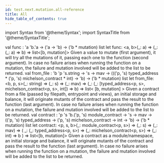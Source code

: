```yaml
---
id: test.next.mutation.all-reference
title: All
hide_table_of_contents: true
---
```

import Syntax from '@theme/Syntax';
import SyntaxTitle from '@theme/SyntaxTitle';



<SyntaxTitle syntax="cameligo">
val func : &#39;a &#39;b.&#39;a -&gt; (&#39;a -&gt; &#39;b) -&gt; (&#39;b * mutation) list
</SyntaxTitle>
<SyntaxTitle syntax="jsligo">
let func: &lt;a, b&gt;(&#95;: a) =&gt; (&#95;: (&#95;: a) =&gt; b) =&gt; list&lt;[b, mutation]&gt;
</SyntaxTitle>
Given a value to mutate (first argument), it will try all the
             mutations of it, passing each one to the function (second
             argument). In case no failure arises when running the function on
             a mutation, the failure and mutation involved will be added to the
             list to be returned.


<SyntaxTitle syntax="cameligo">
val from&#95;file :
  &#39;b
  &#39;p
  &#39;s.string -&gt; &#39;s -&gt; mav -&gt; (((&#39;p, &#39;s) typed&#95;address * (&#39;p, &#39;s) michelson&#95;contract * int) -&gt; &#39;b) -&gt; (&#39;b * mutation) list
</SyntaxTitle>
<SyntaxTitle syntax="jsligo">
let from&#95;file:
  &lt;b, p, s&gt;(&#95;: string) =&gt; (&#95;: s) =&gt; (&#95;: mav) =&gt; (&#95;: (&#95;: [typed&#95;address&lt;p, s&gt;, michelson&#95;contract&lt;p, s&gt;, int]) =&gt; b) =&gt; list&lt;
    [b, mutation]
  &gt;
</SyntaxTitle>
Given a contract from a file (passed by filepath, entrypoint and
            views), an initial storage and balance, it will originate mutants
            of the contract and pass the result to the function (last
            argument). In case no failure arises when running the function on
            a mutation, the failure and mutation involved will be added to the
            list to be returned.


<SyntaxTitle syntax="cameligo">
val contract :
  &#39;p
  &#39;s
  &#39;b.(&#39;p, &#39;s) module&#95;contract -&gt;
  &#39;s -&gt; mav -&gt; ((&#39;p, &#39;s) typed&#95;address -&gt; (&#39;p, &#39;s) michelson&#95;contract -&gt; int -&gt; &#39;b) -&gt; (&#39;b * mutation) list
</SyntaxTitle>
<SyntaxTitle syntax="jsligo">
let contract:
  &lt;p, s, b&gt;(&#95;: module&#95;contract&lt;p, s&gt;) =&gt; (&#95;: s) =&gt; (&#95;: mav) =&gt; (
    &#95;: (&#95;: typed&#95;address&lt;p, s&gt;) =&gt; (&#95;: michelson&#95;contract&lt;p, s&gt;) =&gt; (&#95;: int) =&gt; b
  ) =&gt; list&lt;[b, mutation]&gt;
</SyntaxTitle>
Given a contract as a module/namespace, an initial storage and
            balance, it will originate mutants of the contract and pass the
            result to the function (last argument). In case no failure arises
            when running the function on a mutation, the failure and mutation
            involved will be added to the list to be returned.
